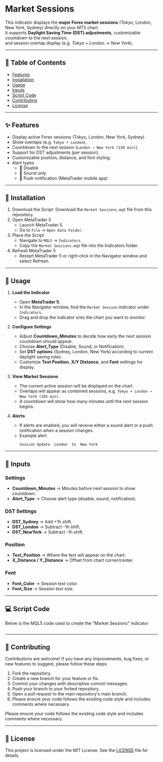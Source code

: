 # Market Sessions
This indicator displays the **major Forex market sessions** (Tokyo, London, New York, Sydney) directly on your MT5 chart.  
It supports **Daylight Saving Time (DST) adjustments**, customizable countdown to the next session,  
and session overlap display (e.g. *Tokyo + London → New York*).

---

## 📑 Table of Contents
- [Features](#-features)
- [Installation](#-installation)
- [Usage](#-usage)
- [Inputs](#-inputs)
- [Script Code](#-script-code)
- [Contributing](#-contributing)
- [License](#-license)

---

## ✨ Features
- Display active Forex sessions (Tokyo, London, New York, Sydney).
- Show overlaps (e.g. `Tokyo + London`).
- Countdown to the next session (`London → New York (150 min)`).
- Support for DST adjustments (per session).
- Customizable position, distance, and font styling.
- Alert types
  - 🔕 Disable
  - 🔔 Sound only
  - 📲 Push notification (MetaTrader mobile app)

---

## 🚀 Installation
1. Download the Script: Download the `Market Sessions.mq5` file from this repository.
2. Open MetaTrader 5
   - Launch MetaTrader 5.
   - Go to `File` -> `Open Data Folder`.
3. Place the Script
   - Navigate to `MQL5` -> `Indicators`.
   - Copy the `Market Sessions.mq5` file into the Indicators folder.
4. Refresh MetaTrader 5
   - Restart MetaTrader 5 or right-click in the Navigator window and select Refresh.

---

## 📖 Usage
1. **Load the Indicator**
   - Open **MetaTrader 5**.
   - In the *Navigator* window, find the `Market Session` indicator under `Indicators`.
   - Drag and drop the indicator onto the chart you want to monitor.

2. **Configure Settings**
   - Adjust **Countdown_Minutes** to decide how early the next session countdown should appear.
   - Choose **Alert_Type** (Disable, Sound, or Notification).
   - Set **DST options** (Sydney, London, New York) according to current daylight saving rules.
   - Customize **Text Position**, **X/Y Distance**, and **Font** settings for display.

3. **View Market Sessions**
   - The current active session will be displayed on the chart.
   - Overlaps will appear as combined sessions, e.g. `Tokyo + London → New York (285 min)`.
   - A countdown will show how many minutes until the next session begins.

4. **Alerts**
   - If alerts are enabled, you will receive either a sound alert or a push notification when a session changes.
   - Example alert
     ```
     Session Update  London  to  New York
     ```

---

## 📝 Inputs

### Settings
- **Countdown_Minutes** → Minutes before next session to show countdown.
- **Alert_Type** → Choose alert type (disable, sound, notification).

### DST Settings
- **DST_Sydney** → Add +1h shift.
- **DST_London** → Subtract -1h shift.
- **DST_NewYork** → Subtract -1h shift.

### Position
- **Text_Position** → Where the text will appear on the chart.
- **X_Distance / Y_Distance** → Offset from chart corner/center.

### Font
- **Font_Color** → Session text color.
- **Font_Size** → Session text size.

---

## 💻 Script Code
Below is the MQL5 code used to create the "Market Sessions" indicator
```mql5

```

---

## 🤝 Contributing
Contributions are welcome! If you have any improvements, bug fixes, or new features to suggest, please follow these steps

1. Fork the repository.
2. Create a new branch for your feature or fix.
3. Commit your changes with descriptive commit messages.
4. Push your branch to your forked repository.
4. Open a pull request to the main repository's main branch.
5. Please ensure your code follows the existing code style and includes comments where necessary.

Please ensure your code follows the existing code style and includes comments where necessary.

---

## 📜 License
This project is licensed under the MIT License. See the [LICENSE](LICENSE) file for details.
